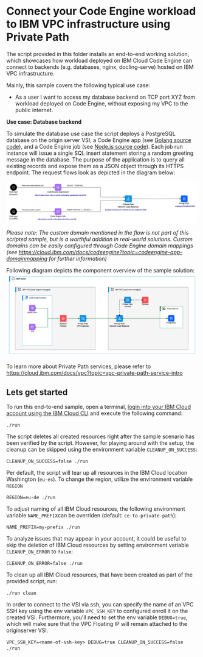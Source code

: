 # Connect your Code Engine workload to IBM VPC infrastructure using Private Path

The script provided in this folder installs an end-to-end working solution, which showcases how workload deployed on IBM Cloud Code Engine can connect to backends (e.g. databases, nginx, docling-serve) hosted on IBM VPC infrastructure.

Mainly, this sample covers the following typical use case:
* As a user I want to access my database backend on TCP port XYZ from workload deployed on Code Engine, without exposing my VPC to the public internet.

**Use case: Database backend**

To simulate the database use case the script deploys a PostgreSQL database on the origin server VSI, a Code Engine app (see [Golang source code](./ce-app/main.go)), and a Code Engine job (see [Node.js source code](./ce-job/job.mjs)). Each job run instance will issue a single SQL insert statement storing a random greeting message in the database. The purpose of the application is to query all existing records and expose them as a JSON object through its HTTPS endpoint. The request flows look as depicted in the diagram below:

![Database request flow](./docs/code-engine-private-path---database-flow.png)

_Please note: The custom domain mentioned in the flow is not part of this scripted sample, but is a worthful addition in real-world solutions. Custom domains can be easily configured through Code Engine domain mappings (see https://cloud.ibm.com/docs/codeengine?topic=codeengine-app-domainmapping for further information)_

Following diagram depicts the component overview of the sample solution:
![Component diagram](./docs/code-engine-private-path---component-diagram.png)

To learn more about Private Path services, please refer to https://cloud.ibm.com/docs/vpc?topic=vpc-private-path-service-intro

## Lets get started

To run this end-to-end sample, open a terminal, [login into your IBM Cloud account using the IBM Cloud CLI](https://cloud.ibm.com/docs/codeengine?topic=codeengine-install-cli) and execute the following command:
```
./run
```

The script deletes all created resources right after the sample scenario has been verified by the script. However, for playing around with the setup, the cleanup can be skipped using the environment variable `CLEANUP_ON_SUCCESS`:
```
CLEANUP_ON_SUCCESS=false ./run
```

Per default, the script will tear up all resources in the IBM Cloud location Washington (`eu-es`). To change the region, utilize the environment variable `REGION`
```
REGION=eu-de ./run
```

To adjust naming of all IBM Cloud resources, the following environment variable `NAME_PREFIX`can be overriden (default: `ce-to-private-path`): 
```
NAME_PREFIX=my-prefix ./run
```

To analyze issues that may appear in your account, it could be useful to skip the deletion of IBM Cloud resources by setting environment variable `CLEANUP_ON_ERROR` to `false`:
```
CLEANUP_ON_ERROR=false ./run
```

To clean up all IBM Cloud resources, that have been created as part of the provided script, run:
```
./run clean
```

In order to connect to the VSI via ssh, you can specify the name of an VPC SSH key using the env variable `VPC_SSH_KEY` to configured enroll it on the created VSI. Furthermore, you'll need to set the env variable `DEBUG=true`, which will make sure that the VPC Floating IP will remain attached to the originserver VSI.

```
VPC_SSH_KEY=<name-of-ssh-key> DEBUG=true CLEANUP_ON_SUCCESS=false ./run
```
